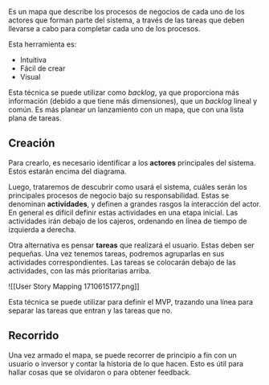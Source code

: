 Es un mapa que describe los procesos de negocios de cada uno de los actores que forman parte del sistema, a través de las tareas que deben llevarse a cabo para completar cada uno de los procesos.

Esta herramienta es:

- Intuitiva
- Fácil de crear
- Visual

Esta técnica se puede utilizar como *backlog*, ya que proporciona más información (debido a que tiene más dimensiones), que un *backlog* lineal y común. Es más planear un lanzamiento con un mapa, que con una lista plana de tareas.

## Creación

Para crearlo, es necesario identificar a los **actores** principales del sistema. Estos estarán encima del diagrama.

Luego, trataremos de descubrir como usará el sistema, cuáles serán los principales procesos de negocio bajo su responsabilidad. Estas se denominan **actividades**, y definen a grandes rasgos la interacción del actor. En general es difícil definir estas actividades en una etapa inicial. Las actividades irán debajo de los cajeros, ordenando en línea de tiempo de izquierda a derecha.

Otra alternativa es pensar **tareas** que realizará el usuario. Estas deben ser pequeñas. Una vez tenemos tareas, podremos agruparlas en sus actividades correspondientes. Las tareas se colocarán debajo de las actividades, con las más prioritarias arriba.

![[User Story Mapping 1710615177.png]]

Esta técnica se puede utilizar para definir el MVP, trazando una línea para separar las tareas que entran y las tareas que no.

## Recorrido

Una vez armado el mapa, se puede recorrer de principio a fin con un usuario o inversor y contar la historia de lo que hacen. Esto es útil para hallar cosas que se olvidaron o para obtener feedback.
